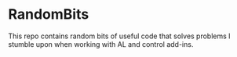 # RandomBits
This repo contains random bits of useful code that solves problems I stumble upon when working with AL and control add-ins.
